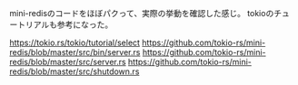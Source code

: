 mini-redisのコードをほぼパクって、実際の挙動を確認した感じ。
tokioのチュートリアルも参考になった。

https://tokio.rs/tokio/tutorial/select
https://github.com/tokio-rs/mini-redis/blob/master/src/bin/server.rs
https://github.com/tokio-rs/mini-redis/blob/master/src/server.rs
https://github.com/tokio-rs/mini-redis/blob/master/src/shutdown.rs
